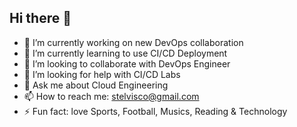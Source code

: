 ## Hi there 👋

<!--
**toptop7314/toptop7314** is a ✨ _special_ ✨ repository because its `README.md` (this file) appears on your GitHub profile.

Here are some ideas to get you started:
-->
- 🔭 I’m currently working on new DevOps collaboration
- 🌱 I’m currently learning  to use CI/CD Deployment
- 👯 I’m looking to collaborate with DevOps Engineer
- 🤔 I’m looking for help with CI/CD Labs
- 💬 Ask me about Cloud Engineering
- 📫 How to reach me: stelvisco@gmail.com
- ⚡ Fun fact: love Sports, Football, Musics, Reading & Technology

